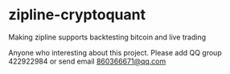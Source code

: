# zipline-cryptoquant
Making zipline supports backtesting bitcoin and live trading

Anyone who interesting about this project. 
Please add QQ group 422922984 or send email 860366671@qq.com
